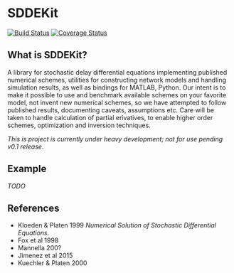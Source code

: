 # SDDEKit

[![Build Status](https://travis-ci.org/maedoc/sddekit.svg)](https://travis-ci.org/maedoc/sddekit) [![Coverage Status](https://coveralls.io/repos/github/maedoc/sddekit/badge.svg?branch=master)](https://coveralls.io/github/maedoc/sddekit?branch=master)

## What is SDDEKit?

A library for stochastic delay differential equations implementing published
numerical schemes, utilities for constructing network models and handling
simulation results, as well as bindings for MATLAB, Python.  Our intent is
to make it possible to use and benchmark available schemes on your favorite
model, not invent new numerical schemes, so we have attempted to follow
published results, documenting caveats, assumptions etc. Care will be taken to
handle calculation of partial erivatives, to enable higher order schemes,
optimization and inversion techniques.

*This is project is currently under heavy development; not for use pending v0.1 release*.

## Example

*TODO*

## References

- Kloeden & Platen 1999 *Numerical Solution of Stochastic Differential Equations*.
- Fox et al 1998
- Mannella 200?
- Jimenez et al 2015
- Kuechler & Platen 2000
